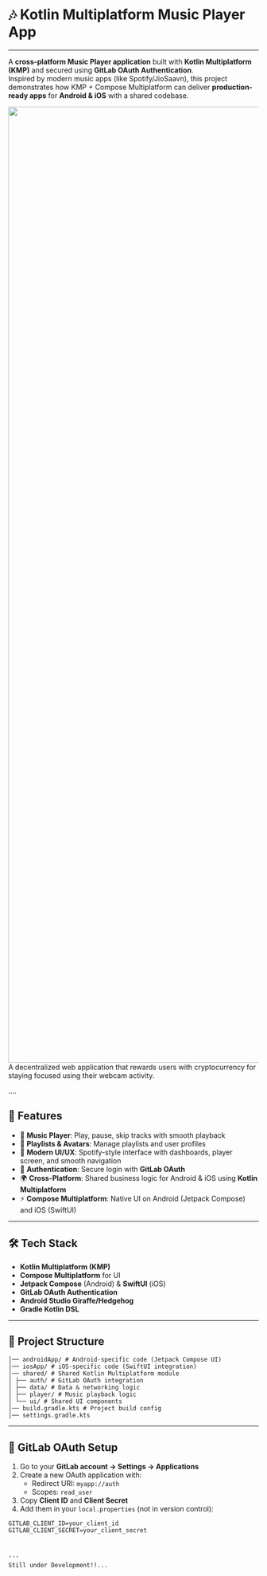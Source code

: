 # 🎶 Kotlin Multiplatform Music Player App
***
A **cross-platform Music Player application** built with **Kotlin Multiplatform (KMP)** and secured using **GitLab OAuth Authentication**.  
Inspired by modern music apps (like Spotify/JioSaavn), this project demonstrates how KMP + Compose Multiplatform can deliver **production-ready apps** for **Android & iOS** with a shared codebase.  

<img src="https://www.animatedimages.org/data/media/562/animated-line-image-0184.gif" width="1920" />  
A decentralized web application that rewards users with cryptocurrency for staying focused using their webcam activity.


....
## 🚀 Features  

- 🎼 **Music Player**: Play, pause, skip tracks with smooth playback  
- 📂 **Playlists & Avatars**: Manage playlists and user profiles  
- 🎨 **Modern UI/UX**: Spotify-style interface with dashboards, player screen, and smooth navigation  
- 🔐 **Authentication**: Secure login with **GitLab OAuth**  
- 🌍 **Cross-Platform**: Shared business logic for Android & iOS using **Kotlin Multiplatform**  
- ⚡ **Compose Multiplatform**: Native UI on Android (Jetpack Compose) and iOS (SwiftUI)  

---

## 🛠️ Tech Stack  

- **Kotlin Multiplatform (KMP)**  
- **Compose Multiplatform** for UI  
- **Jetpack Compose** (Android) & **SwiftUI** (iOS)  
- **GitLab OAuth Authentication**  
- **Android Studio Giraffe/Hedgehog**  
- **Gradle Kotlin DSL**  

---

## 📂 Project Structure  

```music-player-kmp/
│── androidApp/ # Android-specific code (Jetpack Compose UI)
│── iosApp/ # iOS-specific code (SwiftUI integration)
│── shared/ # Shared Kotlin Multiplatform module
│ ├── auth/ # GitLab OAuth integration
│ ├── data/ # Data & networking logic
│ ├── player/ # Music playback logic
│ └── ui/ # Shared UI components
│── build.gradle.kts # Project build config
│── settings.gradle.kts
```

---

## 🔑 GitLab OAuth Setup  

1. Go to your **GitLab account → Settings → Applications**  
2. Create a new OAuth application with:  
   - Redirect URI: `myapp://auth`  
   - Scopes: `read_user`  
3. Copy **Client ID** and **Client Secret**  
4. Add them in your `local.properties` (not in version control):  

```properties
GITLAB_CLIENT_ID=your_client_id
GITLAB_CLIENT_SECRET=your_client_secret



'''
Still under Development!!...

